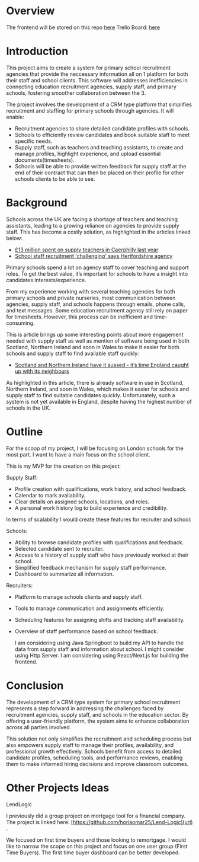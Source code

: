 # Overview
The frontend will be stored on this repo [here](https://github.com/horiaomar25/SchoolStaffRecruitmentPlatform-Frontend)
Trello Board: [here]([https://github.com/horiaomar25/SchoolStaffRecruitmentPlatform-Frontend](https://trello.com/b/RqnogJGI/project))


# Introduction
This project aims to create a system for primary school recruitment agencies that provide the neccessary information all on 1 platform for both their staff and school clients. This software will addresses inefficiencies in connecting education recruitment agencies, supply staff, and primary schools, fostering smoother collaboration between the 3.

The project involves the development of a CRM type platform that simplifies recruitment and staffing for primary schools through agencies. It will enable:

- Recruitment agencies to share detailed candidate profiles with schools.
- Schools to efficiently review candidates and book suitable staff to meet specific needs.
- Supply staff, such as teachers and teaching assistants, to create and manage profiles, highlight experience, and upload essential documents(timesheets).
- Schools will be able to provide written feedback for supply staff at the end of their contract that can then be placed on their profile for other schools clients to be able to see. 

# Background
Schools across the UK are facing a shortage of teachers and teaching assistants, leading to a growing reliance on agencies to provide supply staff. This has become a costly solution, as highlighted in the articles linked below:  

- [£13 million spent on supply teachers in Caerphilly last year](https://www.southwalesargus.co.uk/news/24509537.13m-spent-caerphilly-supply-teachers-last-year/)
- [School staff recruitment 'challenging' says Hertfordshire agency](https://www.bbc.co.uk/news/uk-england-beds-bucks-herts-64810330)
  
Primary schools spend a lot on agency staff to cover teaching and support roles. To get the best value, it’s important for schools to have a insight into candidates interests/experience. 

From my experience working with several teaching agencies for both primary schools and private nurseries, most communication between agencies, supply staff, and schools happens through emails, phone calls, and text messages. Some education recruitment agency still rely on paper for timesheets. However, this process can be inefficient and time-consuming.  

This is article brings up some interesting points about more engagement needed with supply staff as well as mention of software being used in both Scotland, Northern Ireland and soon in Wales to make it easier for both schools and supply staff to find available staff quickly:
- [Scotland and Northern Ireland have it sussed - it’s time England caught up with its neighbours](https://www.theheadteacher.com/staff-management/recruitment/the-teacher-supply-system-isnt-working)

As highlighted in this article, there is already software in use in Scotland, Northern Ireland, and soon in Wales, which makes it easier for schools and supply staff to find suitable candidates quickly. Unfortunately, such a system is not yet available in England, despite having the highest number of schools in the UK.

# Outline

For the scoop of my project, I will be focusing on London schools for the most part. I want to have a main focus on the school client. 

This is my MVP for the creation on this project:

  Supply Staff:
- Profile creation with qualifications, work history, and school feedback.
- Calendar to mark avaliability.
- Clear details on assigned schools, locations, and roles.
- A personal work history log to build experience and credibility.



In terms of scalability I would create these features for recruiter and school:

Schools:
- Ability to browse candidate profiles with qualifications and feedback.
- Selected candidate sent to recruiter.
- Access to a history of supply staff who have previously worked at their school.
- Simplified feedback mechanism for supply staff performance.
- Dashboard to summarize all information.
  
Recruiters:
- Platform to manage schools clients and supply staff.
- Tools to manage communication and assignments efficiently.
- Scheduling features for assigning shifts and tracking staff availability.
- Overview of staff performance based on school feedback.

  I am considering using Java Springboot to build my API to handle the data from supply staff and information about school. I might consider using Http Server.
  I am considering using React/Next.js for building the frontend. 

# Conclusion
The development of a CRM type system for primary school recruitment represents a step forward in addressing the challenges faced by recruitment agencies, supply staff, and schools in the education sector. By offering a user-friendly platform, the system aims to enhance  collaboration across all parties involved. 

This solution not only simplifies the recruitment and scheduling process but also empowers supply staff to manage their profiles, availability, and professional growth effectively. Schools benefit from access to detailed candidate profiles, scheduling tools, and performance reviews, enabling them to make informed hiring decisions and improve classroom outcomes.

# Other Projects Ideas

LendLogic

I previously did a group project on mortgage tool for a financial company. The project is linked here: [https://github.com/horiaomar25/Lend-Logic](url) .

We focused on first time buyers and those looking to remortgage. I would like to narrow the scope on this project and focus on one user group (First Time Buyers). The first time buyer dashboard can be better developed.




